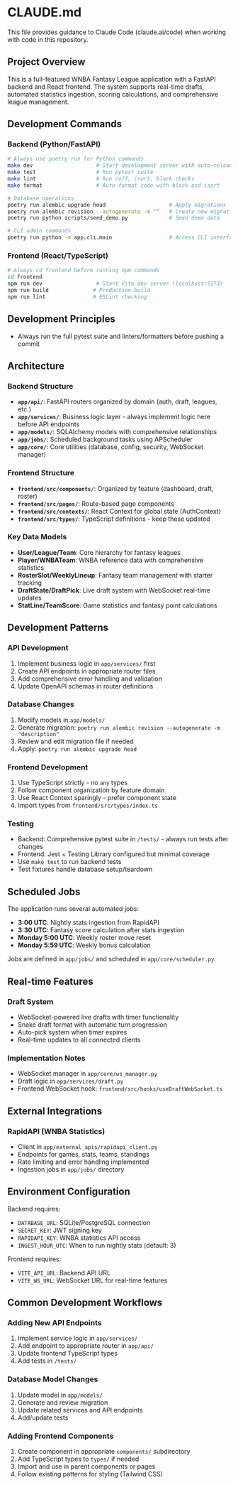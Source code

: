 # CLAUDE.md

This file provides guidance to Claude Code (claude.ai/code) when working with code in this repository.

## Project Overview

This is a full-featured WNBA Fantasy League application with a FastAPI backend and React frontend. The system supports real-time drafts, automated statistics ingestion, scoring calculations, and comprehensive league management.

## Development Commands

### Backend (Python/FastAPI)
```bash
# Always use poetry run for Python commands
make dev                    # Start development server with auto-reload
make test                   # Run pytest suite
make lint                   # Run ruff, isort, black checks
make format                 # Auto-format code with black and isort

# Database operations
poetry run alembic upgrade head                    # Apply migrations
poetry run alembic revision --autogenerate -m ""   # Create new migration
poetry run python scripts/seed_demo.py             # Seed demo data

# CLI admin commands
poetry run python -m app.cli.main                  # Access CLI interface
```

### Frontend (React/TypeScript)
```bash
# Always cd frontend before running npm commands
cd frontend
npm run dev                 # Start Vite dev server (localhost:5173)
npm run build              # Production build
npm run lint               # ESLint checking
```

## Development Principles

- Always run the full pytest suite and linters/formatters before pushing a commit

## Architecture

### Backend Structure
- **`app/api/`**: FastAPI routers organized by domain (auth, draft, leagues, etc.)
- **`app/services/`**: Business logic layer - always implement logic here before API endpoints
- **`app/models/`**: SQLAlchemy models with comprehensive relationships
- **`app/jobs/`**: Scheduled background tasks using APScheduler
- **`app/core/`**: Core utilities (database, config, security, WebSocket manager)

### Frontend Structure
- **`frontend/src/components/`**: Organized by feature (dashboard, draft, roster)
- **`frontend/src/pages/`**: Route-based page components
- **`frontend/src/contexts/`**: React Context for global state (AuthContext)
- **`frontend/src/types/`**: TypeScript definitions - keep these updated

### Key Data Models
- **User/League/Team**: Core hierarchy for fantasy leagues
- **Player/WNBATeam**: WNBA reference data with comprehensive statistics
- **RosterSlot/WeeklyLineup**: Fantasy team management with starter tracking
- **DraftState/DraftPick**: Live draft system with WebSocket real-time updates
- **StatLine/TeamScore**: Game statistics and fantasy point calculations

## Development Patterns

### API Development
1. Implement business logic in `app/services/` first
2. Create API endpoints in appropriate router files
3. Add comprehensive error handling and validation
4. Update OpenAPI schemas in router definitions

### Database Changes
1. Modify models in `app/models/`
2. Generate migration: `poetry run alembic revision --autogenerate -m "description"`
3. Review and edit migration file if needed
4. Apply: `poetry run alembic upgrade head`

### Frontend Development
1. Use TypeScript strictly - no `any` types
2. Follow component organization by feature domain
3. Use React Context sparingly - prefer component state
4. Import types from `frontend/src/types/index.ts`

### Testing
- Backend: Comprehensive pytest suite in `/tests/` - always run tests after changes
- Frontend: Jest + Testing Library configured but minimal coverage
- Use `make test` to run backend tests
- Test fixtures handle database setup/teardown

## Scheduled Jobs

The application runs several automated jobs:
- **3:00 UTC**: Nightly stats ingestion from RapidAPI
- **3:30 UTC**: Fantasy score calculation after stats ingestion
- **Monday 5:00 UTC**: Weekly roster move reset
- **Monday 5:59 UTC**: Weekly bonus calculation

Jobs are defined in `app/jobs/` and scheduled in `app/core/scheduler.py`.

## Real-time Features

### Draft System
- WebSocket-powered live drafts with timer functionality
- Snake draft format with automatic turn progression
- Auto-pick system when timer expires
- Real-time updates to all connected clients

### Implementation Notes
- WebSocket manager in `app/core/ws_manager.py`
- Draft logic in `app/services/draft.py`
- Frontend WebSocket hook: `frontend/src/hooks/useDraftWebSocket.ts`

## External Integrations

### RapidAPI (WNBA Statistics)
- Client in `app/external_apis/rapidapi_client.py`
- Endpoints for games, stats, teams, standings
- Rate limiting and error handling implemented
- Ingestion jobs in `app/jobs/` directory

## Environment Configuration

Backend requires:
- `DATABASE_URL`: SQLite/PostgreSQL connection
- `SECRET_KEY`: JWT signing key
- `RAPIDAPI_KEY`: WNBA statistics API access
- `INGEST_HOUR_UTC`: When to run nightly stats (default: 3)

Frontend requires:
- `VITE_API_URL`: Backend API URL
- `VITE_WS_URL`: WebSocket URL for real-time features

## Common Development Workflows

### Adding New API Endpoints
1. Implement service logic in `app/services/`
2. Add endpoint to appropriate router in `app/api/`
3. Update frontend TypeScript types
4. Add tests in `/tests/`

### Database Model Changes
1. Update model in `app/models/`
2. Generate and review migration
3. Update related services and API endpoints
4. Add/update tests

### Adding Frontend Components
1. Create component in appropriate `components/` subdirectory
2. Add TypeScript types to `types/` if needed
3. Import and use in parent components or pages
4. Follow existing patterns for styling (Tailwind CSS)